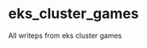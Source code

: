 # eks_cluster_games

<!--
#field
CTF

#groups
Writeups

#languages
Python

#frames and libs

-->

All writeps from eks cluster games
